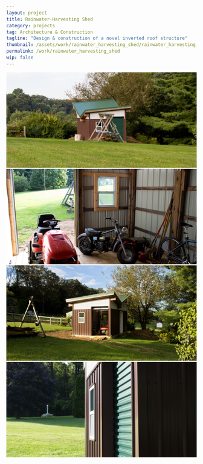 ```yaml
---
layout: project
title: Rainwater-Harvesting Shed
category: projects
tag: Architecture & Construction
tagline: "Design & construction of a novel inverted roof structure"
thumbnail: /assets/work/rainwater_harvesting_shed/rainwater_harvesting_shed-3.jpg
permalink: /work/rainwater_harvesting_shed
wip: false
---
```


![](/assets/work/rainwater_harvesting_shed/rainwater_harvesting_shed-1.jpg)
![](/assets/work/rainwater_harvesting_shed/rainwater_harvesting_shed-2.jpg)
![](/assets/work/rainwater_harvesting_shed/rainwater_harvesting_shed-3.jpg)
![](/assets/work/rainwater_harvesting_shed/rainwater_harvesting_shed-4.jpg)